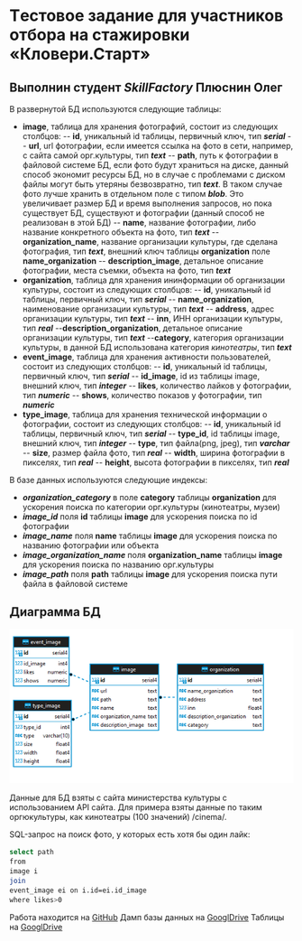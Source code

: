 # Tестовое задание для участников отбора на стажировки «Кловери.Старт»
## Выполнин студент _SkillFactory_ Плюснин Олег

В развернутой БД используются следующие таблицы:
- __image__, таблица для хранения фотографий, состоит из следующих столбцов:
-- __id__, уникальный id таблицы, первичный ключ, тип ___serial___
-- __url__, url фотографии, если имеется ссылка на фото в сети, например, с сайта самой орг.культуры, тип ___text___
-- __path__, путь к фотографии в файловой системе БД, если фото будут храниться на диске, данный способ экономит ресурсы БД, но в случае с проблемами с диском файлы могут быть утеряны безвозвратно, тип ___text___. В таком случае фото лучше хранить в отдельном поле с типом ___blob___. Это увеличивает размер БД и время выполнения запросов, но пока существует БД, существуют и фотографии (данный способ не реализован в этой БД)
-- __name__, название фотографии, либо название конкретного объекта на фото, тип ___text___
-- __organization_name__, название организации культуры, где сделана фотография, тип ___text___, внешний ключ таблицы __organization__ поле __name_organization__
-- __description_image__, детальное описание фотографии, места съемки, объекта на фото, тип ___text___
- __organization__, таблица для хранения ининформации об организации культуры, состоит из следующих столбцов:
-- __id__, уникальный id таблицы, первичный ключ, тип ___serial___
-- __name_organization__, наименование организации культуры, тип ___text___
-- __address__, адрес организации культуры, тип ___text___
-- __inn__, ИНН организации культуры, тип ___real___
--__description_organization__, детальное описание организации культуры, тип ___text___
--__category__, категория организации культуры, в данной БД использована категория _кинотеатры_, тип ___text___
- __event_image__, таблица для хранения активности пользователей, состоит из следующих столбцов:
-- __id__, уникальный id таблицы, первичный ключ, тип ___serial___
-- __id_image__, id из таблицы image, внешний ключ, тип ___integer___
-- __likes__, количество лайков у фотографии, тип ___numeric___
-- __shows__, количество показов у фотографии, тип ___numeric___
- __type_image__, таблица для хранения технической информации о фотографии, состоит из следующих столбцов:
--  __id__, уникальный id таблицы, первичный ключ, тип ___serial___
-- __type_id__, id таблицы image, внешний ключ, тип ___integer___
-- __type__, тип файла(png, jpeg), тип ___varchar___
-- __size__, размер файла фото, тип ___real___
-- __width__, ширина фотографии в пикселях, тип ___real___
-- __height__, высота фотографии в пикселях, тип ___real___

В базе данных используются следующие индексы:
- ___organization_category___ в поле __category__ таблицы __organization__ для ускорения поиска по категории орг.культуры (кинотеатры, музеи)
- ___image_id___ поля __id__ таблицы __image__ для ускорения поиска по id фотографии
- ___image_name___ поля __name__ таблицы __image__ для ускорения поиска по названию фотографии или объекта
- ___image_organization_name___ поля  __organization_name__ таблицы __image__ для ускорения поиска по названию орг.культуры
- ___image_path___ поля __path__ таблицы __image__ для ускорения поиска пути файла в файловой системе

## Диаграмма БД
<img src='diagram_DB.png'>

Данные для БД взяты с сайта министерства культуры с использованием API сайта. Для примера взяты данные по таким оргюкультуры, как кинотеатры (100 значений) /cinema/.

SQL-запрос на поиск фото, у которых есть хотя бы один лайк:
```sh
select path 
from 
image i 
join 
event_image ei on i.id=ei.id_image 
where likes>0
```


Работа находится на [GitHub](https://github.com/cheef777/itern_cloveri)
Дамп базы данных на [GooglDrive](https://drive.google.com/file/d/14Pt6NuPe96izlIRf_H0HlhUaoh033-Tr/view?usp=sharing)
Таблицы на [GooglDrive](https://drive.google.com/drive/folders/14MIobMRW4JQM7hyhX7ZTHes7Yqq7jKve?usp=sharing)
